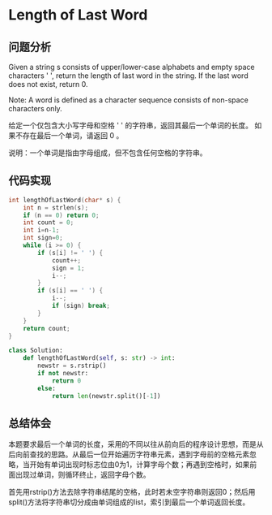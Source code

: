 # Length of Last Word

## 问题分析
Given a string s consists of upper/lower-case alphabets and empty space characters ' ', return the length of last word in the string. If the last word does not exist, return 0.

Note: A word is defined as a character sequence consists of non-space characters only.

给定一个仅包含大小写字母和空格 ' ' 的字符串，返回其最后一个单词的长度。
如果不存在最后一个单词，请返回 0 。

说明：一个单词是指由字母组成，但不包含任何空格的字符串。


## 代码实现
``` C
int lengthOfLastWord(char* s) {
	int n = strlen(s);
	if (n == 0) return 0;
	int count = 0;
	int i=n-1;
	int sign=0;
	while (i >= 0) {
		if (s[i] != ' ') {
			count++;
			sign = 1;
			i--;
		}
		if (s[i] == ' ') {
			i--;
			if (sign) break;
		}
	}
	return count;
}
```

```python
class Solution:
    def lengthOfLastWord(self, s: str) -> int:
        newstr = s.rstrip()
        if not newstr:
            return 0
        else:
            return len(newstr.split()[-1])

```

## 总结体会
本题要求最后一个单词的长度，采用的不同以往从前向后的程序设计思想，而是从后向前查找的思路。从最后一位开始遍历字符串元素，遇到字母前的空格元素忽略，当开始有单词出现时标志位由0为1，计算字母个数；再遇到空格时，如果前面出现过单词，则循环终止，返回字母个数。

首先用rstrip()方法去除字符串结尾的空格，此时若未空字符串则返回0；然后用split()方法将字符串切分成由单词组成的list，索引到最后一个单词返回长度。



